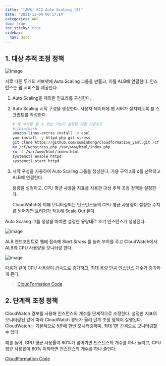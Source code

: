 ```yaml
---
title: "[AWS] EC2 Auto Scaling (2)"
date: '2021-11-04 00:17:14'
categories: AWS
toc: true
toc_sticky: true
sidebar:
  nav: docs
---
```

## 1. 대상 추적 조정 정책

![image](https://user-images.githubusercontent.com/60495897/140084810-fc601fda-427e-4aa2-8ac6-b8e72e583b3e.png)

서로 다른 두개의 서브넷에 Auto Scaling 그룹을 만들고, 이를 ALB에 연결한다. 인스턴스는 웹 서비스를 제공한다.



1. Auto Scaling을 제외한 인프라를 구성한다.

   

2. Auto Scaling 시작 구성을 생성한다. 사용자 데이터에 웹 서버가 설치되도록 쉘 스크립트를 작성한다.

   ```bash
   # 웹 부하를 줄 수 있는 기능이 설정된 파일 다운로드
   #!/bin/bash
   amazon-linux-extras install -y epel
   yum install -y httpd php git stress
   git clone https://github.com/suminhong/cloudformation_yaml.git /cf
   mv /cf/webstress.php /var/www/html/index.php
   rm -f /var/www/html/index.html
   systemctl enable httpd
   systemctl start httpd
   ```

   

3. 시작 구성을 사용하여 Auto Scaling 그룹을 생성한다. 가용 구역 a와 c를 선택하고 ALB에 연결한다. 

   용량을 설정하고, CPU 평균 사용율 지표를 사용한 대상 추적 조정 정책을 설정한다.

   CloudWatch에 의해 모니터링되는 인스턴스들의 CPU 평균 사용량이 설정한 수치를 넘어가면 트리거가 작동해 Scale Out 된다.



Auto Scaling 그룹 생성을 마치면 설정한 용량대로 초기 인스턴스가 생성된다. 

![image](https://user-images.githubusercontent.com/60495897/140091478-189080a9-ce0e-4f3e-a47b-4482104f1df7.png)

ALB 엔드포인트로 웹에 접속해 *Start Stress* 를 눌러 부하를 주고 CloudWatch에서 ALB의 CPU 사용량을 모니터링 한다.

![image](https://user-images.githubusercontent.com/60495897/140093131-ac5c956c-523e-4849-919f-f0f9a61a2656.png)

다음과 같이 CPU 사용량이 급속도로 증가하고, 최대 용량 만큼 인스턴스 개수가 증가하게 된다. 



> [CloudFormation Code](https://github.com/yuntreee/CloudFormation/blob/46ea4ec6635f5ee39b78c7d6359c6e0c8f6fd0f5/ALB_AutoScaling)



## 2. 단계적 조정 정책

CloudWatch 경보를 사용해 인스턴스의 개수를 단계적으로 조정한다. 설정한 지표의 모니터링된 값에 따라 CloudWatch 경보가 울려 단계 조정 정책이 실행된다. CloudWatch는 기본적으로 5분에 한번 모니터링하며, 최대 1분 간격으로 모니터링할 수 있다

예를 들어, CPU 평균 사용률이 60%가 넘어가면 인스턴스의 개수를 하나 늘리고, CPU 평균 사용률이 60% 이하라면 인스턴스의 개수를 하나 줄인다.



[CloudFormation Code](https://github.com/yuntreee/CloudFormation/blob/ee8b5c8ed2cc4dc0918a22f47f5ed9ca00eff2b8/ALB_AutoScaling(2))